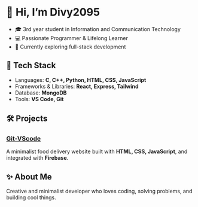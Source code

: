 # 👋 Hi, I’m Divy2095

- 🎓 3rd year student in Information and Communication Technology
- 💻 Passionate Programmer & Lifelong Learner
- 🌱 Currently exploring full-stack development

## 🚀 Tech Stack

- Languages: **C, C++, Python, HTML, CSS, JavaScript**
- Frameworks & Libraries: **React, Express, Tailwind**
- Database: **MongoDB**
- Tools: **VS Code, Git**

## 🛠️ Projects

### [Git-VScode](https://github.com/Divy2095/Git-VScode)
A minimalist food delivery website built with **HTML, CSS, JavaScript**, and integrated with **Firebase**.

## ✨ About Me

Creative and minimalist developer who loves coding, solving problems, and building cool things.

<!--
Feel free to connect or check out my repositories!
-->

